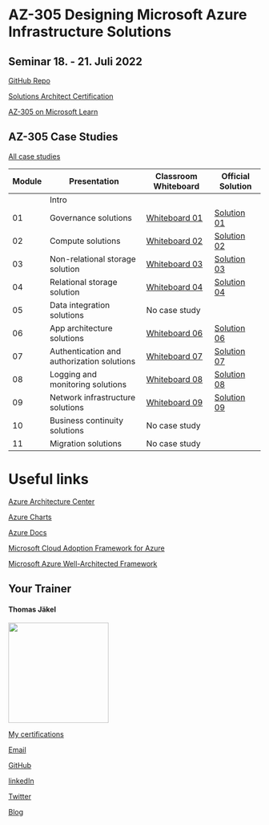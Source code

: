 # AZ-305 Designing Microsoft Azure Infrastructure Solutions

## Seminar 18. - 21. Juli 2022

[GitHub Repo](https://github.com/MicrosoftLearning/AZ-305-DesigningMicrosoftAzureInfrastructureSolutions)

[Solutions Architect Certification](https://docs.microsoft.com/en-us/learn/certifications/azure-solutions-architect/)

[AZ-305 on Microsoft Learn](https://aka.ms/AZ-305StudentMaterials)

## AZ-305 Case Studies

[All case studies](https://microsoftlearning.github.io/AZ-305-DesigningMicrosoftAzureInfrastructureSolutions/)


| Module    | Presentation | Classroom Whiteboard | Official Solution |
| ----------|--------------| ---------------------|-------------------|
|    | Intro                                     |               |             |
| 01 | Governance solutions                      | [Whiteboard 01](https://github.com/www42/305/blob/550f5425d072598b8b352c0097088409a9759870/Whiteboards/Whiteboard01.png) | [Solution 01](https://github.com/www42/305/blob/347d8af61c5826e496934c68ae49d6d8f0f5e002/Solutions/Mod01Solution.pdf) |
| 02 | Compute solutions                         | [Whiteboard 02](https://github.com/www42/305/blob/550f5425d072598b8b352c0097088409a9759870/Whiteboards/Whiteboard02.png) | [Solution 02](https://github.com/www42/305/blob/347d8af61c5826e496934c68ae49d6d8f0f5e002/Solutions/AZ-305T00A-ENU-StudentCaseStudySolutionHandout-Module02.pdf) |
| 03 | Non-relational storage solution           | [Whiteboard 03](https://github.com/www42/305/blob/550f5425d072598b8b352c0097088409a9759870/Whiteboards/Whiteboard03.png) | [Solution 03](https://github.com/www42/305/blob/347d8af61c5826e496934c68ae49d6d8f0f5e002/Solutions/AZ-305T00A-ENU-StudentCaseStudySolutionHandout-Module03.pdf) |
| 04 | Relational storage solution               | [Whiteboard 04](https://github.com/www42/305/blob/550f5425d072598b8b352c0097088409a9759870/Whiteboards/Whiteboard04.png) | [Solution 04](https://github.com/www42/305/blob/347d8af61c5826e496934c68ae49d6d8f0f5e002/Solutions/AZ-305T00A-ENU-StudentCaseStudySolutionHandout-Module04.pdf) |
| 05 | Data integration solutions                | No case study |             |
| 06 | App architecture solutions                | [Whiteboard 06](https://github.com/www42/305/blob/5235f8c7f8e6384e2f9e981e987761ac48712f81/Whiteboards/Whiteboard06.png) | [Solution 06](https://github.com/www42/305/blob/5235f8c7f8e6384e2f9e981e987761ac48712f81/Solutions/AZ-305T00A-ENU-StudentCaseStudySolutionHandout-Module06.pdf) |
| 07 | Authentication and authorization solutions| [Whiteboard 07](https://github.com/www42/305/blob/f100023d01818ba18e7777ebdb470b2c64357b49/Whiteboards/Whiteboard07.png) | [Solution 07](https://github.com/www42/305/blob/f100023d01818ba18e7777ebdb470b2c64357b49/Solutions/AZ-305T00A-ENU-StudentCaseStudySolutionHandout-Module07.pdf) |
| 08 | Logging and monitoring solutions          | [Whiteboard 08](https://github.com/www42/305/blob/cfb75306adc7f1c2c81e255244a01836b84e66e5/Whiteboards/Whiteboard08.png) | [Solution 08](https://github.com/www42/305/blob/cfb75306adc7f1c2c81e255244a01836b84e66e5/Solutions/AZ-305T00A-ENU-StudentCaseStudySolutionHandout-Module08.pdf) |
| 09 | Network infrastructure  solutions         | [Whiteboard 09](https://github.com/www42/305/blob/b81e162b232dbd538659b865931d29c87b0cdecf/Whiteboards/Whiteboard09.png) | [Solution 09](https://github.com/www42/305/blob/b81e162b232dbd538659b865931d29c87b0cdecf/Solutions/AZ-305T00A-ENU-StudentCaseStudySolutionHandout-Module09.pdf) |
| 10 | Business continuity solutions             | No case study |             |
| 11 | Migration solutions                       | No case study |             |



# Useful links

[Azure Architecture Center](https://https://docs.microsoft.com/en-us/azure/architecture/)

[Azure Charts](https://https://azurecharts.com/)

[Azure Docs](https://https://docs.microsoft.com/en-us/azure/)

[Microsoft Cloud Adoption Framework for Azure](https://docs.microsoft.com/en-us/azure/cloud-adoption-framework/)

[Microsoft Azure Well-Architected Framework](https://docs.microsoft.com/en-us/azure/architecture/framework/)


##  Your Trainer
#### Thomas Jäkel

<img src="https://github.com/www42/305/blob/36482adce2952ecb70f11ed2b11ce431659a2ede/img/Profilbild.jpg" width="200"/>

[My certifications](https://www.credly.com/users/thomas-jakel)

[Email](mailto:thomas.jaekel@brainymotion.de?subject=AZ-305)

[GitHub](https://github.com/www42)

[linkedIn](https://linkedin.com/in/tjkkll)

[Twitter](https://twitter.com/tjkkll)

[Blog](https://blog.az.training)